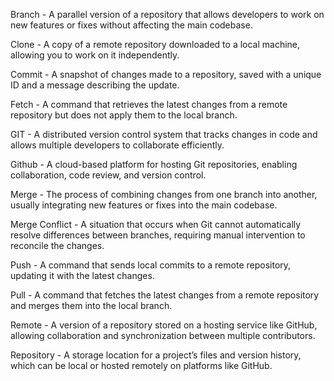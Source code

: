 Branch - A parallel version of a repository that allows developers to work on new features or fixes without affecting the main codebase.

Clone -  A copy of a remote repository downloaded to a local machine, allowing you to work on it independently.

Commit - A snapshot of changes made to a repository, saved with a unique ID and a message describing the update.


Fetch - A command that retrieves the latest changes from a remote repository but does not apply them to the local branch.

GIT - A distributed version control system that tracks changes in code and allows multiple developers to collaborate efficiently.

Github - A cloud-based platform for hosting Git repositories, enabling collaboration, code review, and version control.


Merge - The process of combining changes from one branch into another, usually integrating new features or fixes into the main codebase.

Merge Conflict - A situation that occurs when Git cannot automatically resolve differences between branches, requiring manual intervention to reconcile the changes.

Push - A command that sends local commits to a remote repository, updating it with the latest changes.

Pull - A command that fetches the latest changes from a remote repository and merges them into the local branch.

Remote - A version of a repository stored on a hosting service like GitHub, allowing collaboration and synchronization between multiple contributors.

Repository - A storage location for a project’s files and version history, which can be local or hosted remotely on platforms like GitHub.
